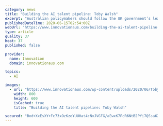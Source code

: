 ```yaml
---
category: news
title: "Building the AI talent pipeline: Toby Walsh"
excerpt: "Australian policymakers should follow the UK government’s lead by investing in artificial intelligence and data science conversion courses for our top graduates as the fastest way to create a pool of AI talent across the economy,"
publishedDateTime: 2020-06-15T02:54:00Z
webUrl: "https://www.innovationaus.com/building-the-ai-talent-pipeline-toby-walsh/"
type: article
quality: 37
heat: 37
published: false

provider:
  name: Innovation
  domain: innovationaus.com

topics:
  - AI

images:
  - url: "https://www.innovationaus.com/wp-content/uploads/2020/06/Toby_Walsh_800x600.jpg"
    width: 800
    height: 600
    isCached: true
    title: "Building the AI talent pipeline: Toby Walsh"

secured: "Bod+XxEsXY+Fc73xOzKzoYUUHat4cNxJVGFG/aEwxK7FcR6NtB2PYi7QSsa6ZMOLZJGtBNnwrdVTvodT4nRga5gCHpwW4QGaPD1kRcMZuiMKb9pmKKAMhUGeYaJLRq4TB82QzVoGfc9VxhrJ79DRlpTIgZKQgaK+40T0+Tz/W26P3Ekcs6b4vo0bn99f3hF4hztOAPQHCXxPAZngWEmPD4S94zSAab/v1uL6a/P546ycrcxTaN+OoTNH5tjZ9WaHr7iiMwiyvZ3uwmyRldNz2crgX6r/Qmrnlbad/I4sngd8ANC84IhxZGRGRQxISO8Tcvu/uniRn+XO5Wmn1sR7PA==;iA3okypgtqwrFMHhVJaEog=="
---
```


